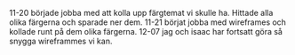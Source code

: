 11-20 började jobba med att kolla upp färgtemat vi skulle ha. Hittade alla olika färgerna och sparade ner dem. 
11-21 börjat jobba med wireframes och kollade runt på dem olika färgerna. 
12-07 jag och isaac har fortsatt göra så snygga wireframmes vi kan. 
